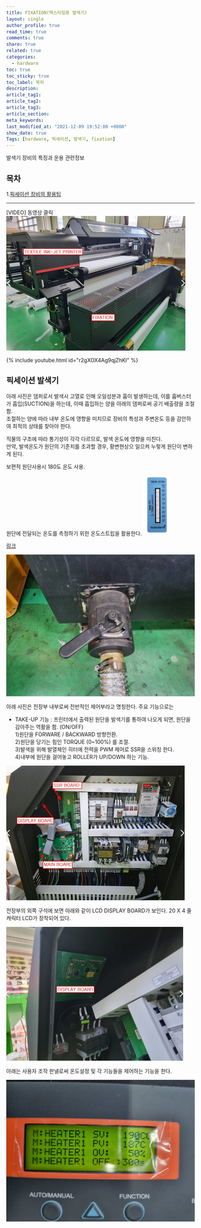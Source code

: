 ```yaml
---
title: FIXATION(텍스타일용 발색기)
layout: single
author_profile: true
read_time: true
comments: true
share: true
related: true
categories:
  - hardware
toc: true
toc_sticky: true
toc_label: 목차
description:
article_tag1:
article_tag2:
article_tag3:
article_section:
meta_keywords:
last_modified_at: "2021-12-09 19:52:00 +0800"
show_date: true
Tags: [hardware, 픽세이션, 발색기, fixation]
---
```


발색기 장비의 특징과 운용 관련정보

## 목차

1.[픽세이션 장비의 활용팁](#픽세이션-발색기)

---

[VIDEO] 동영상 클릭<BR>
[<img src="../../../assets\images\post\hardware\2021-12-09-fixation\set.jpg" alt="rpi1" style="zoom: 50%;"/>](https://youtu.be/sMRTGEQJF0Y)

{% include youtube.html id="r2gXOX4Ag9qjZhKI" %}

## 픽세이션 발색기

아래 사진은 댐퍼로서 발색시 고열로 인해 오일성분과 흄이 발생하는데, 이를 흄버스터가 흡입(SUCTION)을 하는데, 이때 흡입하는 양을 아래의 댐퍼로써 공기 배출량을 조절함.<BR> 조절하는 양에 따라 내부 온도에 영향을 미치므로 장비의 특성과 주변온도 등을 감안하여 최적의 상태를 찾아야 한다.

직물의 구조에 따라 통기성이 각각 다르므로, 발색 온도에 영향을 미친다.<BR>
만약, 발색온도가 원단의 기준치를 초과할 경우, 황변현상으 일으켜 누렇게 원단이 변하게 된다.

보편적 원단사용시 180도 온도 사용.

원단에 전달되는 온도를 측정하기 위한 온도스트립을 활용한다.
<img src="../../../assets\images\post\hardware\2021-12-09-fixation\testoterm.jpg" alt="rpi1" style="zoom: 50%;"/>

[링크](https://www.testo.com/en-US/testoterm/p/0646-0108)

<img src="../../../assets\images\post\hardware\2021-12-09-fixation\airFlow.jpg" alt="rpi1" style="zoom: 50%;"/>

아래 사진은 전장부 내부로써 전반적인 제어부라고 명칭한다.
주요 기능으로는

- TAKE-UP 기능 : 프린터에서 출력된 원단을 발색기를 통하여 나오게 되면, 원단을 감아주는 역활을 함. (ON/OFF)<BR> 1)원단을 FORWARE / BACKWARD 방향전환.<BR> 2)원단을 당기는 힘인 TORQUE (0~100%) 를 조절.<BR> 3)발색을 위해 발열체인 히터에 전력을 PWM 제어로 SSR을 스위칭 한다.<BR> 4)내부에 원단을 걸어놓고 ROLLER가 UP/DOWN 하는 기능.

<img src="../../../assets\images\post\hardware\2021-12-09-fixation\InsidePannel.jpg" alt="rpi1" style="zoom: 50%;"/>

전장부의 외쪽 구석에 보면 아래와 같이 LCD DISPLAY BOARD가 보인다.
20 X 4 줄 캐릭터 LCD가 장착되어 있다.

<img src="../../../assets\images\post\hardware\2021-12-09-fixation\displayBoard.jpg" alt="rpi1" style="zoom: 50%;"/>

아래는 사용자 조작 판넬로써 온도설정 및 각 기능들을 제어하는 기능을 한다.

<img src="../../../assets\images\post\hardware\2021-12-09-fixation\controlPannel.jpg" alt="rpi1" style="zoom: 50%;"/>
